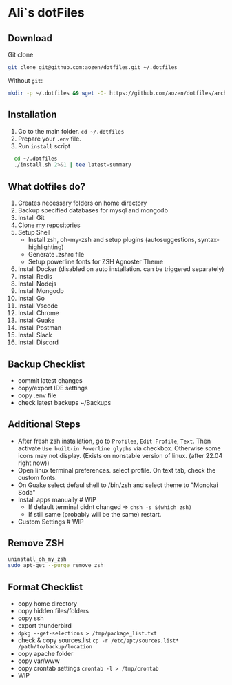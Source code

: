 # Ali`s dotFiles

## Download

Git clone

```bash
git clone git@github.com:aozen/dotfiles.git ~/.dotfiles
```

Without `git`:

```bash
mkdir -p ~/.dotfiles && wget -O- https://github.com/aozen/dotfiles/archive/refs/heads/master.tar.gz | tar -xz --strip-components=1 -C ~/.dotfiles
```

## Installation

1. Go to the main folder. `cd ~/.dotfiles`
2. Prepare your `.env` file.
3. Run `install` script

```bash
  cd ~/.dotfiles
  ./install.sh 2>&1 | tee latest-summary
```

## What dotfiles do?

1. Creates necessary folders on home directory
1. Backup specified databases for mysql and mongodb
1. Install Git
1. Clone my repositories
1. Setup Shell
    - Install zsh, oh-my-zsh and setup plugins (autosuggestions, syntax-highlighting)
    - Generate .zshrc file
    - Setup powerline fonts for ZSH Agnoster Theme
1. Install Docker (disabled on auto installation. can be triggered separately)
1. Install Redis
1. Install Nodejs
1. Install Mongodb
1. Install Go
1. Install Vscode
1. Install Chrome
1. Install Guake
1. Install Postman
1. Install Slack
1. Install Discord

## Backup Checklist

- commit latest changes
- copy/export IDE settings
- copy .env file
- check latest backups ~/Backups

## Additional Steps

- After fresh zsh installation, go to `Profiles`, `Edit Profile`, `Text`. Then activate `Use built-in Powerline glyphs` via checkbox. Otherwise some icons may not display. (Exists on nonstable version of linux. (after 22.04 right now))
- Open linux terminal preferences. select profile. On text tab, check the custom fonts.
- On Guake select defaul shell to /bin/zsh and select theme to "Monokai Soda"
- Install apps manually # WIP
  - If default terminal didnt changed => `chsh -s $(which zsh)`
  - If still same (probably will be the same) restart.
- Custom Settings # WIP

## Remove ZSH

```bash
uninstall_oh_my_zsh
sudo apt-get --purge remove zsh
```

## Format Checklist

- copy home directory
- copy hidden files/folders
- copy ssh
- export thunderbird
- `dpkg --get-selections > /tmp/package_list.txt`
- check & copy sources.list `cp -r /etc/apt/sources.list* /path/to/backup/location`
- copy apache folder
- copy var/www
- copy crontab settings `crontab -l > /tmp/crontab`
- WIP
